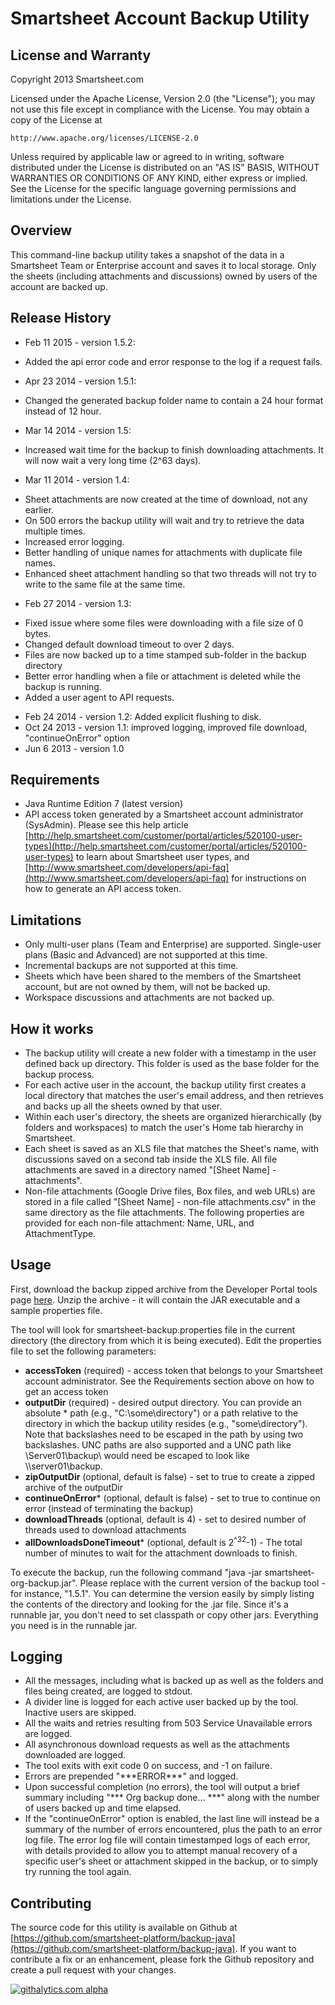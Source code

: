Smartsheet Account Backup Utility
===

License and Warranty
--------------------
Copyright 2013 Smartsheet.com

Licensed under the Apache License, Version 2.0 (the "License");
you may not use this file except in compliance with the License.
You may obtain a copy of the License at

	http://www.apache.org/licenses/LICENSE-2.0

Unless required by applicable law or agreed to in writing, software
distributed under the License is distributed on an "AS IS" BASIS,
WITHOUT WARRANTIES OR CONDITIONS OF ANY KIND, either express or implied.
See the License for the specific language governing permissions and
limitations under the License.


Overview
--------
This command-line backup utility takes a snapshot of the data in a Smartsheet Team or Enterprise account and saves it to local storage.  Only the sheets (including attachments and discussions) owned by users of the account are backed up.

Release History
------------
* Feb 11 2015 - version 1.5.2:
 - Added the api error code and error response to the log if a request fails.
* Apr 23 2014 - version 1.5.1:
 - Changed the generated backup folder name to contain a 24 hour format instead of 12 hour.
* Mar 14 2014 - version 1.5:
 - Increased wait time for the backup to finish downloading attachments. It will now wait a very long time (2^63 days).
* Mar 11 2014 - version 1.4:
 - Sheet attachments are now created at the time of download, not any earlier.
 - On 500 errors the backup utility will wait and try to retrieve the data multiple times.
 - Increased error logging.
 - Better handling of unique names for attachments with duplicate file names.
 - Enhanced sheet attachment handling so that two threads will not try to write to the same file at the same time.

* Feb 27 2014 - version 1.3: 
 - Fixed issue where some files were downloading with a file size of 0 bytes.
 - Changed default download timeout to over 2 days.
 - Files are now backed up to a time stamped sub-folder in the backup directory
 - Better error handling when a file or attachment is deleted while the backup is running.
 - Added a user agent to API requests.
* Feb 24 2014 - version 1.2: Added explicit flushing to disk.
* Oct 24 2013 - version 1.1: improved logging, improved file download, "continueOnError" option
* Jun 6 2013 - version 1.0

Requirements
------------
* Java Runtime Edition 7 (latest version)
* API access token generated by a Smartsheet account administrator (SysAdmin).  Please see this help article [http://help.smartsheet.com/customer/portal/articles/520100-user-types](http://help.smartsheet.com/customer/portal/articles/520100-user-types) to learn about Smartsheet user types, and [http://www.smartsheet.com/developers/api-faq](http://www.smartsheet.com/developers/api-faq) for instructions on how to generate an API access token.


Limitations
--------
* Only multi-user plans (Team and Enterprise) are supported.  Single-user plans (Basic and Advanced) are not supported at this time.
* Incremental backups are not supported at this time.
* Sheets which have been shared to the members of the Smartsheet account, but are not owned by them, will not be backed up.
* Workspace discussions and attachments are not backed up.


How it works
--------
* The backup utility will create a new folder with a timestamp in the user defined back up directory. This folder is used as the base folder for the backup process.
* For each active user in the account, the backup utility first creates a local directory that matches the user's email address, and then retrieves and backs up all the sheets owned by that user.
* Within each user's directory, the sheets are organized hierarchically (by folders and workspaces) to match the user's Home tab hierarchy in Smartsheet.
* Each sheet is saved as an XLS file that matches the Sheet's name, with discussions saved on a second tab inside the XLS file.  All file attachments are saved in a directory named "[Sheet Name] - attachments".  
* Non-file attachments (Google Drive files, Box files, and web URLs) are stored in a file called "[Sheet Name] - non-file attachments.csv" in the same directory as the file attachments. The following properties are provided for each non-file attachment: Name, URL, and AttachmentType.


Usage
------------
First, download the backup zipped archive from the Developer Portal tools page [here](https://googledrive.com/host/0B7xwgf7q3I5ITzFkLUFpa2hUUTQ/smartsheet-org-backup-1.5.2.zip).  Unzip the archive - it will contain the JAR executable and a sample properties file.

The tool will look for smartsheet-backup.properties file in the current directory (the directory from which it is being executed).
Edit the properties file to set the following parameters:

* **accessToken** (required) - access token that belongs to your Smartsheet account administrator.  See the Requirements section above on how to get an access token
* **outputDir** (required) - desired output directory.  You can provide an absolute * path (e.g., "C:\\some\\directory") or a path relative to the directory in which the backup utility resides (e.g., "some\directory"). Note that backslashes need to be escaped in the path by using two backslashes. UNC paths are also supported and a UNC path like \\Server01\backup\ would need be escaped to look like \\\\server01\\backup.
* **zipOutputDir** (optional, default is false) - set to true to create a zipped archive of the outputDir
* **continueOnError*** (optional, default is false) - set to true to continue on error (instead of terminating the backup)
* **downloadThreads** (optional, default is 4) - set to desired number of threads used to download attachments
* **allDownloadsDoneTimeout*** (optional, default is 2<sup>^32</sup>-1) - The total number of minutes to wait for the attachment downloads to finish.

To execute the backup, run the following command "java -jar smartsheet-org-backup.jar".  Please replace with the current version of the backup tool - for instance, "1.5.1". You can determine the version easily by simply listing the contents of the directory and looking for the .jar file.
Since it's a runnable jar, you don't need to set classpath or copy other jars. Everything you need is in the runnable jar.


Logging
------------------
* All the messages, including what is backed up as well as the folders and files being created, are logged to stdout.
* A divider line is logged for each active user backed up by the tool.  Inactive users are skipped.
* All the waits and retries resulting from 503 Service Unavailable errors are logged.
* All asynchronous download requests as well as the attachments downloaded are logged.
* The tool exits with exit code 0 on success, and -1 on failure.
* Errors are prepended "\*\*\*ERROR\*\*\*" and logged.
* Upon successful completion (no errors), the tool will output a brief summary including "\*\*\* Org backup done... \*\*\*" along with the number of users backed up and time elapsed.
* If the "continueOnError" option is enabled, the last line will instead be a summary of the number of errors encountered, plus the path to an error log file.
The error log file will contain timestamped logs of each error, with details provided to allow you to attempt manual recovery of a specific user's sheet or attachment skipped in the backup, or to simply try running the tool again.  

Contributing
---
The source code for this utility is available on Github at [https://github.com/smartsheet-platform/backup-java](https://github.com/smartsheet-platform/backup-java). If you want to contribute a fix or an enhancement, please fork the Github repository and create a pull request with your changes.

[![githalytics.com alpha](https://cruel-carlota.pagodabox.com/fb84ff8823ccfb788e524e4ce734af64 "githalytics.com")](http://githalytics.com/smartsheet-platform/backup-java)
